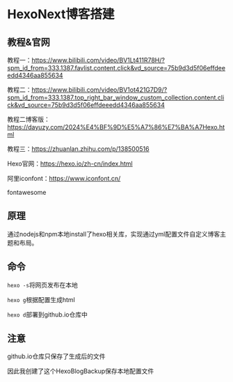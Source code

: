 # HexoNext博客搭建



## 教程&官网

教程一：https://www.bilibili.com/video/BV1Lt411R78H/?spm_id_from=333.1387.favlist.content.click&vd_source=75b9d3d5f06effdeeedd4346aa855634

教程二：https://www.bilibili.com/video/BV1ot421G7D9/?spm_id_from=333.1387.top_right_bar_window_custom_collection.content.click&vd_source=75b9d3d5f06effdeeedd4346aa855634

教程二博客版：https://dayuzy.com/2024%E4%BF%9D%E5%A7%86%E7%BA%A7Hexo.html

教程三：https://zhuanlan.zhihu.com/p/138500516



Hexo官网：https://hexo.io/zh-cn/index.html

阿里iconfont：https://www.iconfont.cn/

fontawesome



## 原理

通过nodejs和npm本地install了hexo相关库，实现通过yml配置文件自定义博客主题和布局。



## 命令

`hexo -s`将网页发布在本地

`hexo g`根据配置生成html

`hexo d`部署到github.io仓库中



## 注意

github.io仓库只保存了生成后的文件

因此我创建了这个HexoBlogBackup保存本地配置文件